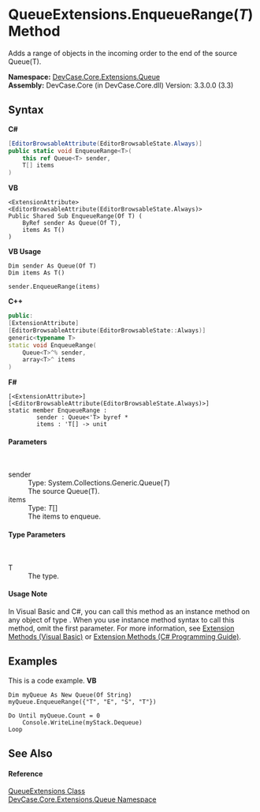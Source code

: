 # QueueExtensions.EnqueueRange(*T*) Method 
 

Adds a range of objects in the incoming order to the end of the source Queue(T).

**Namespace:**&nbsp;<a href="N_DevCase_Core_Extensions_Queue">DevCase.Core.Extensions.Queue</a><br />**Assembly:**&nbsp;DevCase.Core (in DevCase.Core.dll) Version: 3.3.0.0 (3.3)

## Syntax

**C#**<br />
``` C#
[EditorBrowsableAttribute(EditorBrowsableState.Always)]
public static void EnqueueRange<T>(
	this ref Queue<T> sender,
	T[] items
)

```

**VB**<br />
``` VB
<ExtensionAttribute>
<EditorBrowsableAttribute(EditorBrowsableState.Always)>
Public Shared Sub EnqueueRange(Of T) ( 
	ByRef sender As Queue(Of T),
	items As T()
)
```

**VB Usage**<br />
``` VB Usage
Dim sender As Queue(Of T)
Dim items As T()

sender.EnqueueRange(items)
```

**C++**<br />
``` C++
public:
[ExtensionAttribute]
[EditorBrowsableAttribute(EditorBrowsableState::Always)]
generic<typename T>
static void EnqueueRange(
	Queue<T>^% sender, 
	array<T>^ items
)
```

**F#**<br />
``` F#
[<ExtensionAttribute>]
[<EditorBrowsableAttribute(EditorBrowsableState.Always)>]
static member EnqueueRange : 
        sender : Queue<'T> byref * 
        items : 'T[] -> unit 

```


#### Parameters
&nbsp;<dl><dt>sender</dt><dd>Type: System.Collections.Generic.Queue(*T*)<br />The source Queue(T).</dd><dt>items</dt><dd>Type: *T*[]<br />The items to enqueue.</dd></dl>

#### Type Parameters
&nbsp;<dl><dt>T</dt><dd>The type.</dd></dl>

#### Usage Note
In Visual Basic and C#, you can call this method as an instance method on any object of type . When you use instance method syntax to call this method, omit the first parameter. For more information, see <a href="https://docs.microsoft.com/dotnet/visual-basic/programming-guide/language-features/procedures/extension-methods">Extension Methods (Visual Basic)</a> or <a href="https://docs.microsoft.com/dotnet/csharp/programming-guide/classes-and-structs/extension-methods">Extension Methods (C# Programming Guide)</a>.

## Examples
This is a code example. 
**VB**<br />
``` VB
Dim myQueue As New Queue(Of String)
myQueue.EnqueueRange({"T", "E", "S", "T"})

Do Until myQueue.Count = 0
    Console.WriteLine(myStack.Dequeue)
Loop
```


## See Also


#### Reference
<a href="T_DevCase_Core_Extensions_Queue_QueueExtensions">QueueExtensions Class</a><br /><a href="N_DevCase_Core_Extensions_Queue">DevCase.Core.Extensions.Queue Namespace</a><br />